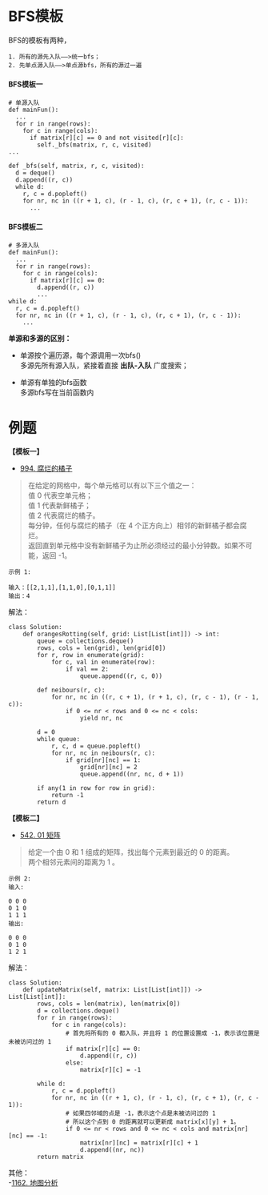# BFS模板
BFS的模板有两种，
```shell
1. 所有的源先入队——>统一bfs；
2. 先单点源入队——>单点源bfs，所有的源过一遍
```

#### BFS模板一
```python3
# 单源入队
def mainFun():
  ...
  for r in range(rows): 
    for c in range(cols):
      if matrix[r][c] == 0 and not visited[r][c]:
        self._bfs(matrix, r, c, visited)
...

def _bfs(self, matrix, r, c, visited):
  d = deque()
  d.append((r, c))
  while d:
    r, c = d.popleft()
    for nr, nc in ((r + 1, c), (r - 1, c), (r, c + 1), (r, c - 1)):
      ...
```

#### BFS模板二
```python3
# 多源入队
def mainFun():
  ...
  for r in range(rows):
    for c in range(cols):
      if matrix[r][c] == 0:
        d.append((r, c))
        ...
while d:
  r, c = d.popleft()
  for nr, nc in ((r + 1, c), (r - 1, c), (r, c + 1), (r, c - 1)):
    ...
```

**单源和多源的区别：**

- 单源按个遍历源，每个源调用一次bfs()        
  多源先所有源入队，紧接着直接 **出队-入队** 广度搜索；

- 单源有单独的bfs函数     
  多源bfs写在当前函数内
  
# 例题

**【模板一】**
- [994. 腐烂的橘子](https://leetcode-cn.com/problems/rotting-oranges/)
> 在给定的网格中，每个单元格可以有以下三个值之一：      
值 0 代表空单元格；     
值 1 代表新鲜橘子；   
值 2 代表腐烂的橘子。      
每分钟，任何与腐烂的橘子（在 4 个正方向上）相邻的新鲜橘子都会腐烂。       
返回直到单元格中没有新鲜橘子为止所必须经过的最小分钟数。如果不可能，返回 -1。    

```shell
示例 1:

输入：[[2,1,1],[1,1,0],[0,1,1]]
输出：4
```

解法：
```python3
class Solution:
    def orangesRotting(self, grid: List[List[int]]) -> int:
        queue = collections.deque()
        rows, cols = len(grid), len(grid[0])
        for r, row in enumerate(grid):
            for c, val in enumerate(row):
                if val == 2:
                    queue.append((r, c, 0))

        def neibours(r, c):
            for nr, nc in ((r, c + 1), (r + 1, c), (r, c - 1), (r - 1, c)):
                if 0 <= nr < rows and 0 <= nc < cols:
                    yield nr, nc

        d = 0
        while queue:
            r, c, d = queue.popleft()
            for nr, nc in neibours(r, c):
                if grid[nr][nc] == 1:
                    grid[nr][nc] = 2
                    queue.append((nr, nc, d + 1))
        
        if any(1 in row for row in grid):
            return -1
        return d
```

**【模板二】**
- [542. 01 矩阵](https://leetcode-cn.com/problems/01-matrix/)
> 给定一个由 0 和 1 组成的矩阵，找出每个元素到最近的 0 的距离。   
两个相邻元素间的距离为 1 。
```shell
示例 2:
输入:

0 0 0
0 1 0
1 1 1
输出:

0 0 0
0 1 0
1 2 1
```
解法：
```python3
class Solution:
    def updateMatrix(self, matrix: List[List[int]]) -> List[List[int]]:
        rows, cols = len(matrix), len(matrix[0])
        d = collections.deque()
        for r in range(rows):
            for c in range(cols):
                # 首先将所有的 0 都入队，并且将 1 的位置设置成 -1，表示该位置是 未被访问过的 1
                if matrix[r][c] == 0:
                    d.append((r, c))
                else:
                    matrix[r][c] = -1
        
        while d:
            r, c = d.popleft()
            for nr, nc in ((r + 1, c), (r - 1, c), (r, c + 1), (r, c - 1)):
                # 如果四邻域的点是 -1，表示这个点是未被访问过的 1
                # 所以这个点到 0 的距离就可以更新成 matrix[x][y] + 1。
                if 0 <= nr < rows and 0 <= nc < cols and matrix[nr][nc] == -1:
                    matrix[nr][nc] = matrix[r][c] + 1
                    d.append((nr, nc))
        return matrix
```
其他：   
-[1162. 地图分析](https://leetcode-cn.com/problems/as-far-from-land-as-possible/)
